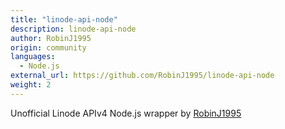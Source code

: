 ```yaml
---
title: "linode-api-node"
description: linode-api-node
author: RobinJ1995
origin: community
languages:
  - Node.js
external_url: https://github.com/RobinJ1995/linode-api-node
weight: 2
---
```


Unofficial Linode APIv4 Node.js wrapper by [RobinJ1995](https://github.com/RobinJ1995)
